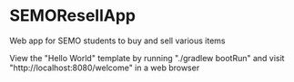 # SEMOResellApp
Web app for SEMO students to buy and sell various items

View the "Hello World" template by running "./gradlew bootRun" and visit "http://localhost:8080/welcome" in a web browser
